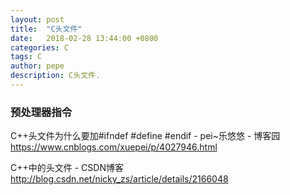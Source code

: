 ```yaml
---
layout: post
title:  "C头文件"
date:   2018-02-28 13:44:00 +0800
categories: C
tags: C
author: pepe
description: C头文件.
---
```


### **预处理器指令**




C++头文件为什么要加#ifndef #define #endif - pei~乐悠悠 - 博客园
https://www.cnblogs.com/xuepei/p/4027946.html

C++中的头文件 - CSDN博客
http://blog.csdn.net/nicky_zs/article/details/2166048























